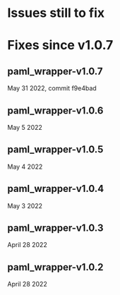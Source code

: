 # Issues still to fix

# Fixes since v1.0.7


## paml_wrapper-v1.0.7    

May 31 2022,   commit f9e4bad



## paml_wrapper-v1.0.6    

May 5 2022

## paml_wrapper-v1.0.5    

May 4 2022

## paml_wrapper-v1.0.4    

May 3 2022

## paml_wrapper-v1.0.3    

April 28 2022

## paml_wrapper-v1.0.2    

April 28 2022